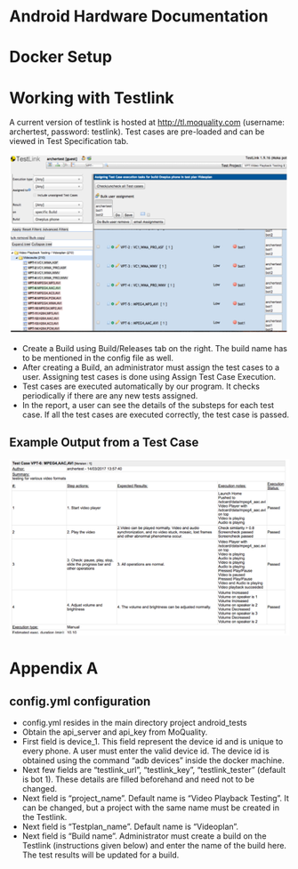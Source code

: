 Android Hardware Documentation
==============================

# Docker Setup



# Working with Testlink

A current version of testlink is hosted at http://tl.moquality.com (username: archertest, password: testlink). Test cases are pre-loaded and can be viewed in Test Specification tab. 

![Testlink Build/Release Page](testlink.png)

- Create a Build using Build/Releases tab on the right. The build name has to be mentioned in the config file as well.
- After creating a Build, an administrator must assign the test cases to a user. Assigning test cases is done using Assign Test Case Execution.
- Test cases are executed automatically by our program. It checks periodically if there are any new tests assigned.
- In the report, a user can see the details of the substeps for each test case. If all the test cases are executed correctly, the test case is passed.

## Example Output from a Test Case

![Testlink Output](output.png)

# Appendix A

## config.yml configuration

- config.yml resides in the main directory project android_tests
- Obtain the api_server and api_key from MoQuality.
- First field is device_1. This field represent the device id and is unique to every phone. A user must enter the valid device id. The device id is obtained using the command  “adb devices” inside the docker machine.
- Next few fields are “testlink_url”,  “testlink_key”, “testlink_tester” (default is bot 1). These details are filled beforehand and need not to be changed.
- Next field is “project_name”. Default name is “Video Playback Testing”. It can be changed, but a project with the same name must be created in the Testlink.
- Next field is “Testplan_name”. Default name is “Videoplan”.
- Next field is “Build name”. Administrator must create a build on the Testlink (instructions given below) and enter the name of the build here. The test results will be updated for a build. 


